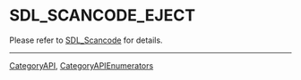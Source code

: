 # SDL_SCANCODE_EJECT

Please refer to [SDL_Scancode](SDL_Scancode) for details.

----
[CategoryAPI](CategoryAPI), [CategoryAPIEnumerators](CategoryAPIEnumerators)

